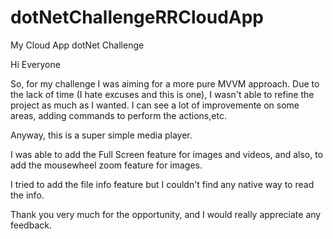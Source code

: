 # dotNetChallengeRRCloudApp
My Cloud App dotNet Challenge

Hi Everyone

So, for my challenge I was aiming for a more pure MVVM approach. Due to the lack of time (I hate excuses and this is one), I wasn't able to refine
the project as much as I wanted. I can see a lot of improvemente on some areas, adding commands to perform the actions,etc.

Anyway, this is a super simple media player.

I was able to add the Full Screen feature for images and videos, and also, to add the mousewheel zoom feature for images.

I tried to add the file info feature but I couldn't find any native way to read the info.

Thank you very much for the opportunity, and I would really appreciate any feedback.
